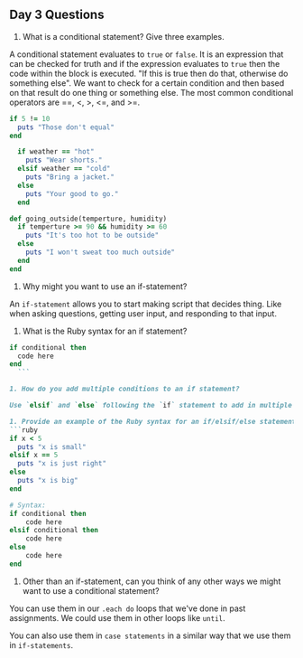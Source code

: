 ## Day 3 Questions

1. What is a conditional statement? Give three examples.

  A conditional statement evaluates to `true` or `false`.  It is an expression that can be checked for truth and if the expression evaluates to `true` then the code within the block is executed.  "If this is true then do that, otherwise do something else".  We want to check for a certain condition and then based on that result do one thing or something else.  The most common conditional operators are ==, <, >, <=, and >=.

  ```ruby
  if 5 != 10
    puts "Those don't equal"
  end
```
```ruby
  if weather == "hot"
    puts "Wear shorts."
  elsif weather == "cold"
    puts "Bring a jacket."
  else
    puts "Your good to go."
  end
  ```
  ```ruby
def going_outside(temperture, humidity)
    if temperture >= 90 && humidity >= 60
      puts "It's too hot to be outside"
    else
      puts "I won't sweat too much outside"
    end
end
  ```

1. Why might you want to use an if-statement?

  An `if-statement` allows you to start making script that decides thing.  Like when asking questions, getting user input, and responding to that input.

1. What is the Ruby syntax for an if statement?

  ```ruby
  if conditional then
    code here
  end
    ```

1. How do you add multiple conditions to an if statement?

  Use `elsif` and `else` following the `if` statement to add in multiple condition to run through.  See the following example.

1. Provide an example of the Ruby syntax for an if/elsif/else statement:
```ruby
if x < 5
    puts "x is small"
elsif x == 5
    puts "x is just right"
else
    puts "x is big"
end
```
```ruby
# Syntax:
if conditional then
    code here
elsif conditional then
    code here
else
    code here
end
```

1. Other than an if-statement, can you think of any other ways we might want to use a conditional statement?

  You can use them in our `.each do` loops that we've done in past assignments.  We could use them in other loops like `until`.

  You can also use them in `case statements` in a similar way that we use them in `if-statements`.

